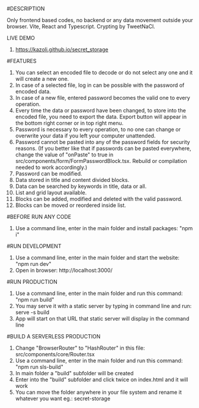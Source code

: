 #DESCRIPTION

Only frontend based codes, no backend or any data movement outside your browser. Vite, React and Typescript. Crypting by TweetNaCl.

LIVE DEMO

1. https://kazoli.github.io/secret_storage

#FEATURES

1. You can select an encoded file to decode or do not select any one and it will create a new one.
2. In case of a selected file, log in can be possible with the password of encoded data.
3. In case of a new file, entered password becomes the valid one to every operation.
4. Every time the data or password have been changed, to store into the encoded file, you need to export the data. Export button will appear in the bottom right corner or in top right menu.
5. Password is necessary to every operation, to no one can change or overwrite your data if you left your computer unattended.
6. Password cannot be pasted into any of the password fields for security reasons. (If you better like that if passwords can be pasted everywhere, change the value of "onPaste" to true in src/components/form/FormPasswordBlock.tsx. Rebuild or compilation needed to work accordingly.)
7. Password can be modified.
8. Data stored in title and content divided blocks.
9. Data can be searched by keywords in title, data or all.
10. List and grid layout available.
11. Blocks can be added, modified and deleted with the valid password.
12. Blocks can be moved or reordered inside list.

#BEFORE RUN ANY CODE

1. Use a command line, enter in the main folder and install packages: "npm i"

#RUN DEVELOPMENT

1. Use a command line, enter in the main folder and start the website: "npm run dev"
2. Open in browser: http://localhost:3000/

#RUN PRODUCTION

1. Use a command line, enter in the main folder and run this command: "npm run build"
2. You may serve it with a static server by typing in command line and run: serve -s build
3. App will start on that URL that static server will display in the command line

#BUILD A SERVERLESS PRODUCTION

1. Change "BrowserRouter" to "HashRouter" in this file: src/components/core/Router.tsx
2. Use a command line, enter in the main folder and run this command: "npm run sls-build"
3. In main folder a "build" subfolder will be created
4. Enter into the "build" subfolder and click twice on index.html and it will work
5. You can move the folder anywhere in your file system and rename it whatever you want eg.: secret-storage
